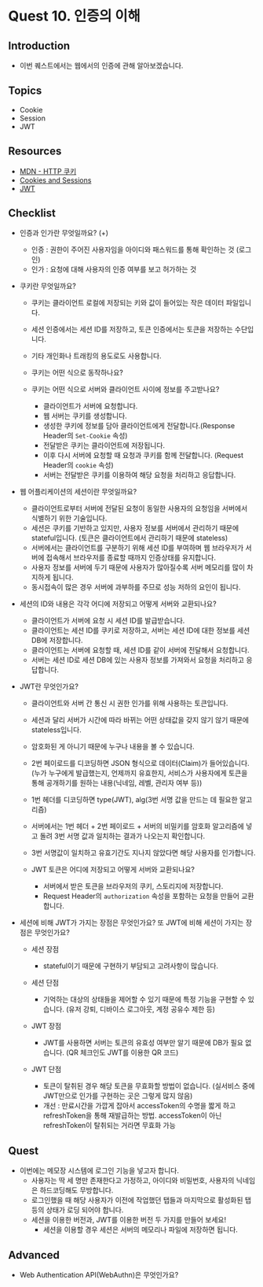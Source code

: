 # Quest 10. 인증의 이해

## Introduction

- 이번 퀘스트에서는 웹에서의 인증에 관해 알아보겠습니다.

## Topics

- Cookie
- Session
- JWT

## Resources

- [MDN - HTTP 쿠키](https://developer.mozilla.org/ko/docs/Web/HTTP/Cookies)
- [Cookies and Sessions](https://web.stanford.edu/~ouster/cgi-bin/cs142-fall10/lecture.php?topic=cookie)
- [JWT](https://jwt.io/)

## Checklist

- 인증과 인가란 무엇일까요? (+)

  - 인증 : 권한이 주어진 사용자임을 아이디와 패스워드를 통해 확인하는 것 (로그인)
  - 인가 : 요청에 대해 사용자의 인증 여부를 보고 허가하는 것

- 쿠키란 무엇일까요?

  - 쿠키는 클라이언트 로컬에 저장되는 키와 값이 들어있는 작은 데이터 파일입니다.
  - 세션 인증에서는 세션 ID를 저장하고, 토큰 인증에서는 토큰을 저장하는 수단입니다.
  - 기타 개인화나 트래킹의 용도로도 사용합니다.

  - 쿠키는 어떤 식으로 동작하나요?
  - 쿠키는 어떤 식으로 서버와 클라이언트 사이에 정보를 주고받나요?

    - 클라이언트가 서버에 요청합니다.
    - 웹 서버는 쿠키를 생성합니다.
    - 생성한 쿠키에 정보를 담아 클라이언트에게 전달합니다.(Response Header의 `Set-Cookie` 속성)
    - 전달받은 쿠키는 클라이언트에 저장됩니다.
    - 이후 다시 서버에 요청할 때 요청과 쿠키를 함께 전달합니다. (Request Header의 `cookie` 속성)
    - 서버는 전달받은 쿠키를 이용하여 해당 요청을 처리하고 응답합니다.

- 웹 어플리케이션의 세션이란 무엇일까요?

  - 클라이언트로부터 서버에 전달된 요청이 동일한 사용자의 요청임을 서버에서 식별하기 위한 기술입니다.
  - 세션은 쿠키를 기반하고 있지만, 사용자 정보를 서버에서 관리하기 때문에 stateful입니다. (토큰은 클라이언트에서 관리하기 때문에 stateless)
  - 서버에서는 클라이언트를 구분하기 위해 세션 ID를 부여하며 웹 브라우저가 서버에 접속해서 브라우저를 종료할 때까지 인증상태를 유지합니다.
  - 사용자 정보를 서버에 두기 때문에 사용자가 많아질수록 서버 메모리를 많이 차지하게 됩니다.
  - 동시접속이 많은 경우 서버에 과부하를 주므로 성능 저하의 요인이 됩니다.

- 세션의 ID와 내용은 각각 어디에 저장되고 어떻게 서버와 교환되나요?

  - 클라이언트가 서버에 요청 시 세션 ID를 발급받습니다.
  - 클라이언트는 세션 ID를 쿠키로 저장하고, 서버는 세션 ID에 대한 정보를 세션 DB에 저장합니다.
  - 클라이언트는 서버에 요청할 때, 세션 ID를 같이 서버에 전달해서 요청합니다.
  - 서버는 세션 ID로 세션 DB에 있는 사용자 정보를 가져와서 요청을 처리하고 응답합니다.

- JWT란 무엇인가요?

  - 클라이언트와 서버 간 통신 시 권한 인가를 위해 사용하는 토큰입니다.
  - 세션과 달리 서버가 시간에 따라 바뀌는 어떤 상태값을 갖지 않기 않기 때문에 stateless입니다.
  - 암호화된 게 아니기 때문에 누구나 내용을 볼 수 있습니다.
  - 2번 페이로드를 디코딩하면 JSON 형식으로 데이터(Claim)가 들어있습니다.
    (누가 누구에게 발급했는지, 언제까지 유효한지, 서비스가 사용자에게 토큰을 통해 공개하기를 원하는 내용(닉네임, 레벨, 관리자 여부 등))
  - 1번 헤더를 디코딩하면 type(JWT), alg(3번 서명 값을 만드는 데 필요한 알고리즘)
  - 서버에서는 1번 헤더 + 2번 페이로드 + 서버의 비밀키를 암호화 알고리즘에 넣고 돌려 3번 서명 값과 일치하는 결과가 나오는지 확인합니다.
  - 3번 서명값이 일치하고 유효기간도 지나지 않았다면 해당 사용자를 인가합니다.

  - JWT 토큰은 어디에 저장되고 어떻게 서버와 교환되나요?
    - 서버에서 받은 토큰을 브라우저의 쿠키, 스토리지에 저장합니다.
    - Request Header의 `authorization` 속성을 포함하는 요청을 만들어 교환합니다.

- 세션에 비해 JWT가 가지는 장점은 무엇인가요? 또 JWT에 비해 세션이 가지는 장점은 무엇인가요?

  - 세션 장점

    - stateful이기 때문에 구현하기 부담되고 고려사항이 많습니다.

  - 세션 단점

    - 기억하는 대상의 상태들을 제어할 수 있기 때문에 특정 기능을 구현할 수 있습니다.
      (유저 강퇴, 디바이스 로그아웃, 계정 공유수 제한 등)

  - JWT 장점

    - JWT를 사용하면 서버는 토큰의 유효성 여부만 알기 때문에 DB가 필요 없습니다. (QR 체크인도 JWT를 이용한 QR 코드)

  - JWT 단점

    - 토큰이 탈취된 경우 해당 토큰을 무효화할 방법이 없습니다. (실서비스 중에 JWT만으로 인가를 구현하는 곳은 그렇게 많지 않음)
    - 개선 : 만료시간을 가깝게 잡아서 accessToken의 수명을 짧게 하고 refreshToken을 통해 재발급하는 방법. accessToken이 아닌 refreshToken이 탈취되는 거라면 무효화 가능

## Quest

- 이번에는 메모장 시스템에 로그인 기능을 넣고자 합니다.
  - 사용자는 딱 세 명만 존재한다고 가정하고, 아이디와 비밀번호, 사용자의 닉네임은 하드코딩해도 무방합니다.
  - 로그인했을 때 해당 사용자가 이전에 작업했던 탭들과 마지막으로 활성화된 탭 등의 상태가 로딩 되어야 합니다.
  - 세션을 이용한 버전과, JWT를 이용한 버전 두 가지를 만들어 보세요!
    - 세션을 이용할 경우 세션은 서버의 메모리나 파일에 저장하면 됩니다.

## Advanced

- Web Authentication API(WebAuthn)은 무엇인가요?
